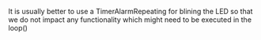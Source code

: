 
It is usually better to use a TimerAlarmRepeating for blining the LED so that we do not impact any functionality which might need to be executed in the loop()
